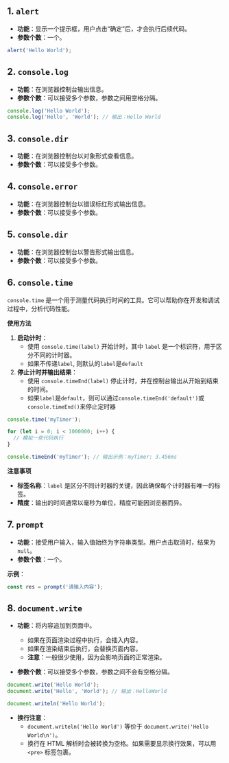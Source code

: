 ## 1. `alert`

- **功能**：显示一个提示框，用户点击“确定”后，才会执行后续代码。
- **参数个数**：一个。

```javascript
alert('Hello World');
```



## 2. `console.log`

- **功能**：在浏览器控制台输出信息。
- **参数个数**：可以接受多个参数，参数之间用空格分隔。

```javascript
console.log('Hello World');
console.log('Hello', 'World'); // 输出：Hello World
```



## 3. `console.dir`

- **功能**：在浏览器控制台以对象形式查看信息。
- **参数个数**：可以接受多个参数。



## 4. `console.error`

- **功能**：在浏览器控制台以错误标红形式输出信息。
- **参数个数**：可以接受多个参数。



## 5. `console.dir`

- **功能**：在浏览器控制台以警告形式输出信息。
- **参数个数**：可以接受多个参数。



## 6. `console.time`

`console.time` 是一个用于测量代码执行时间的工具。它可以帮助你在开发和调试过程中，分析代码性能。



**使用方法**

1. **启动计时**：
   - 使用 `console.time(label)` 开始计时，其中 `label` 是一个标识符，用于区分不同的计时器。
   - 如果不传递`label`, 则默认的`label`是`default`
2. **停止计时并输出结果**：
   - 使用 `console.timeEnd(label)` 停止计时，并在控制台输出从开始到结束的时间。
   - 如果`label`是`default`，则可以通过`console.timeEnd('default')`或`console.timeEnd()`来停止定时器

```javascript
console.time('myTimer');

for (let i = 0; i < 1000000; i++) {
  // 模拟一些代码执行
}

console.timeEnd('myTimer'); // 输出示例：myTimer: 3.456ms
```



**注意事项**

- **标签名称**：`label` 是区分不同计时器的关键，因此确保每个计时器有唯一的标签。
- **精度**：输出的时间通常以毫秒为单位，精度可能因浏览器而异。



## 7. `prompt`

- **功能**：接受用户输入，输入值始终为字符串类型。用户点击取消时，结果为 `null`。
- **参数个数**：一个。

**示例**：

```javascript
const res = prompt('请输入内容');
```



## 8. `document.write`

- **功能**：将内容追加到页面中。
  - 如果在页面渲染过程中执行，会插入内容。
  - 如果在渲染结束后执行，会替换页面内容。
  - **注意**：一般很少使用，因为会影响页面的正常渲染。

- **参数个数**：可以接受多个参数，参数之间不会有空格分隔。

```javascript
document.write('Hello World');
document.write('Hello', 'World'); // 输出：HelloWorld

document.writeln('Hello World');
```

- **换行注意**：
  - `document.writeln('Hello World')` 等价于 `document.write('Hello World\n')`。
  - 换行在 HTML 解析时会被转换为空格。如果需要显示换行效果，可以用 `<pre>` 标签包裹。



### 